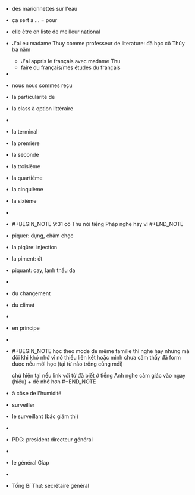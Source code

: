 - des marionnettes sur l'eau
- ça sert à ... = pour
- elle être en liste de meilleur national
- J'ai eu madame Thuy comme professeur de literature: đã học cô Thủy ba năm
	- J'ai appris le français avec madame Thu
	- faire du français/mes études du français
-
- nous nous sommes reçu
- la particularité de
- la class à option littéraire
-
- la terminal
- la première
- la seconde
- la troisième
- la quartième
- la cinquième
- la sixième
-
- #+BEGIN_NOTE
  9:31 cô Thu nói tiếng Pháp nghe hay vl
  #+END_NOTE
- piquer: đụng, châm chọc
- la piqûre: injection
- la piment: ớt
- piquant: cay, lạnh thấu da
-
- du changement
- du climat
-
- en principe
-
- #+BEGIN_NOTE
  học theo mode de même famille thì nghe hay nhưng mà đôi khi khó nhớ vì nó thiếu liên kết hoặc mình chưa cảm thấy đã form được nếu mới học (tại từ nào trông cũng mới)
  
  chứ hiện tại nếu link với từ đã biết ở tiếng Anh nghe cảm giác vào ngay (hiểu) + dễ nhớ hơn
  #+END_NOTE
- à côse de l'humidité
- surveiller
- le surveillant (bác giám thị)
-
- PDG: president directeur général
-
- le général Giap
-
- Tổng Bí Thư: secrétaire général